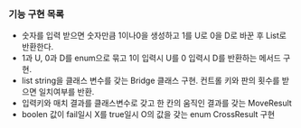 ### 기능 구현 목록

- 숫자를 입력 받으면 숫자만큼 1이나0을 생성하고 1를 U로 0을 D로 바꾼 후 List로 반환한다.
- 1과 U, 0과 D를 enum으로 묶고 1이 입력시 U를 0 입력시 D를 반환하는 메서드 구현.
- list string을 클래스 변수를 갖는 Bridge 클래스 구현. 컨트롤 키와 판의 횟수를 받으면 일치여부를 반환.
- 입력키와 매치 결과를 클래스변수로 갖고 한 칸의 움직인 결과를 갖는 MoveResult
- boolen 값이 fail일시 X를 true일시 O의 값을 갖는 enum CrossResult 구현